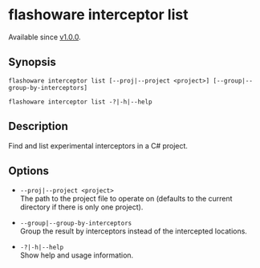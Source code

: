 # flashoware interceptor list

Available since [v1.0.0].

## Synopsis
```console
flashoware interceptor list [--proj|--project <project>] [--group|--group-by-interceptors]

flashoware interceptor list -?|-h|--help
```

## Description

Find and list experimental interceptors in a C# project.

## Options

- `--proj|--project <project>`  
The path to the project file to operate on (defaults to the current directory if there is only one project).

- `--group|--group-by-interceptors`  
Group the result by interceptors instead of the intercepted locations.

- `-?|-h|--help`  
Show help and usage information.

[v1.0.0]: ../CHANGELOG.md#vNext
